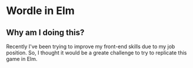 # Wordle in Elm

## Why am I doing this?

Recently I've been trying to improve my front-end skills due to my job position. So, I thought it would be a greate challenge to try to replicate this game in Elm.